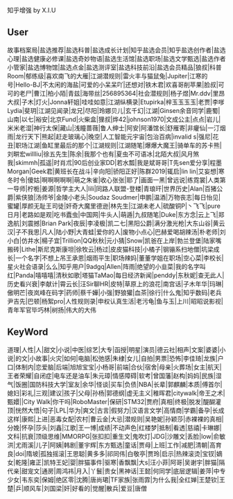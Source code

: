 知乎增强
by X.I.U

## User

故事档案局|盐选推荐|盐选科普|盐选成长计划|知乎盐选会员|知乎盐选创作者|盐选心理|盐选健康必修课|盐选奇妙物语|盐选生活馆|盐选职场|盐选文学甄选|盐选作者小管家|盐选博物馆|盐选点金|盐选测评室|盐选科技前沿|盐选会员精品|狼叔|科普Room|郁练级|喜欢南飞的大雁|江湖潜规则|雷火丰与猫鼠兔|Jupiter|江寒的号|Hello-BJ|不太闲的海盐|可爱的小呆呆吖|还想对|铁木君|欢喜哥削苹果|脸叔|可可的老尸|曹江|柏小陌|青兹|海带丝|256895364|社会潜规则|杨子煜|Mr.ddv|里昂大叔|子木|灯火|Jonna轩姐|哇哇如意|江湖纵横录|Etupirka|梓玉玉玉玉|老贾|李嗲Lydia|斐玥|江湖见闻录|龙兄|尽阳|玲娜贝儿|玄千幻|江湖|Ginsen余音同学|鹿蜀|山南|以七|裕安|北京Fund|火柴盒|狸叔|烨42|johnson1970|文成公主|点点|岩儿|米米老湿|神行太保|藏山|浅瞳蔷薇|鲁人绅士|阿安|阿潘馆长|舒雁寄|非癯仙|一汀烟雨|龙行天下|熊起|赶走玻璃心|晚空|人工智能元宇宙|包治百病|invalid s|强尼|花丑|职场江湖|鱼缸里最后的那个|江湖规则|江湖随笔|爆爆大魔王|骑单车的苏卡熊|刘畊宏willliu|徐五先生|陈余|我那个也有|夏虫不可语冰|北陌大叔|风月煞我|skimmh|孤遥|时肖朮|90后创业家DD|若水瓢|我是斌哥哥|T先sen爱分享|程墨Morgan|Geek君|黄班长在战斗|辛向阳|骄阳正好|陈群2019|辄启|lin lin|艾妄想|寒冬时令|傻姑|啊啊啊啊啊|萌之朱雀|收心张张|耶了|画面一黑|曾远说|练霓裳|人类第一导师|柠栀|姜源|哲学主大人|lili|同路人联盟-登楼|青琅玕|世界历史|Alan|百猪公爵|紫侠狼|汤师爷|金陵小老头|Soudaz Soudmer|申鹏|温酒|万物丧志|每日怡见|蜜罐|厚颜无耻王司徒|奸奇大魔里德逊|林先生|江湖未老人|硫酸铜P|丶飞飞|pure日月|老路如是观|吃书蠹虫|中国网|牛头人|萌遁|九叔随笔|Duke|东方念|云上飞|郑逸航|刘震撼|Brian Park|夜辰|李凌极|凯二七|黑阳公爵|满分激光枪|大东山谷|黄云汉|子不我思|凡人|陆小野|大青蛙|爱你的人|废物小点心|巴赫爱喝胡辣汤|朴老师|刘小白|仿井水|楊子宜|Trillion|QQ秋秋|元小猜|Snow|凯爸在上岸|勃兰登堡|陆家嘴搬砖|Lithe|斯尼克斯康坦|徐牧云|杨过|皮皮猫科技|小橘子|钢镚系扫地僧|坑梁成长|一个名字|不想上吊王承恩|烟雨平生|职场辣妈|董董学姐在职场|空心菜|李校长|星火社会语录|么么|知乎用户|9adgq|Allen|阵雨|绝望的小韭菜|我的名字叫红|Panda|嘻嘻嘻|清秋如歌|塔猫TaMao|每日经济新闻|penddy|东秋妮|查无此人|历史看兴衰|李献计|霄云长|汪Sir聊HR|皮特|草原上的浪花|南宫话|子木年华|玛琳|傲明芒|夜岚峰在码字|药师|蔡千嬅|小强|野狼獾|血茶|徐行|什么鬼|知乎数码|老兵尹吉先|巴顿|杨絮pro|人性规则录|申权认真生活|老污龟|鱼与玉|上川|昭昭说影视|青年军官毕巧林|树扬|伟大的大伟

## KeyWord

道理|人性|人|甜文|小说|中医|综艺|大专|函授|明星|演员|德云社|相声|文案|婆婆|小说|的文|小故事|火灾|如何|电脑|松弛感|朱棣|女儿|自拍|男票|恐怖|李佳琦|龙族|户口|体制内|恋爱脑|后端|旭旭宝宝|小杨哥|前端|合伙|宿舍|母亲|火葬场|女主|航天|王者荣耀|自闭症|电车还是油车|朱元璋|情感障碍|软考|曾国藩|赵构|妈妈|民族|湿气|饭圈|国防科技大学|室友|余华|怪谈|买车|负债|NBA|长辈|郭麒麟|本质|傅首尔|媳妇|彩礼|三观|建议|孩子|父母|孙杨|郭德纲|虚无主义|稚晖君|citywalk|帝王之术|甄嬛||City Walk|你干吗|RoboMaster|保研|STM32|贾府|真相|终极|脱发|醍醐灌顶|恍然大悟|句子|LPL|华为|爽文|古言|假努力|汉语言文学|高情商|学霸|备孕|长成这样|康熙|上进|恶毒女配|农村|曹云金|大忌|潜规则|吴艳妮|孙颖莎|赤裸裸的真相|分娩|怀孕|莎头|刘鑫|江歌|王一博|成绩|不动声色|红楼梦|抵制|看透|慈禧|卡琳娜|文科|抗衰|顶级思维|MMORPG|张扣扣|重生文|鬼吹灯|JDG|沙雕文|丢脸|low|俞敏洪|尤雨溪|儿子|阿姨|韩剧|董宇辉|东方甄选|童话|贾母|上班|工作|减肥|清朝|高育良|doi|隋坡|孤独摇滚|王思聪|黄多多|祁同伟|白敬亭|贾玲|启示|热辣滚烫|宝钗|嫡女|乾隆|雍正|凯特王妃|婴|胖猫事件|驱寒|香飘飘|大s|汪小菲|阿哥|吴谢宇|胖猫|隔代亲|甜宠文|通房|周鸿祎|月入|丫鬟|贵女|黑神话|王懿|何同学|底层逻辑|姜萍|中专少女|韦东奕|保姆|绝区零|沈腾|唐尚珺|TF家族|张雨霏|为什么我|全红婵|王楚钦️|王楚|乒|顺风车|刘国梁|奸|好看的|觉醒|散兵|爱豆|唐僧